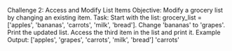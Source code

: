 Challenge 2: Access and Modify List Items
Objective: Modify a grocery list by changing an existing item.
Task:
Start with the list: grocery_list = ['apples', 'bananas', 'carrots', 'milk', 'bread'].
Change 'bananas' to 'grapes'.
Print the updated list.
Access the third item in the list and print it.
Example Output:
['apples', 'grapes', 'carrots', 'milk', 'bread']
'carrots'
